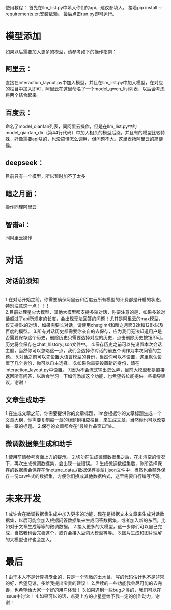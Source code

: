 使用教程：
首先在llm_list.py中填入你们的api，建议都填入。
接着pip install -r requirements.txt安装依赖。
最后点击run.py即可运行。

# 模型添加
如果以后需要加入更多的模型，请参考如下的操作指南：
## 阿里云：
直接在interaction_layout.py中加入模型，并且在llm_list.py中加入模型，在对应的栏目中加入即可，阿里云在这里命名了一个model_qwen_list列表，以后会考虑将两个结合起来。

## 百度云：
命名了model_qianfan列表，同阿里云操作，但是在llm_list.py中的model_qianfan_dir（第44行代码）中加入相关的模型后缀，并且有的模型比较特殊，好像需要api啥的，也没搞懂怎么调用，但问题不大。这里表扬阿里云的简便操。

## deepseek：
目前只有一个模型，所以暂时加不了太多

## 暗之月面：
操作同理阿里云

## 智谱ai：
同阿里云操作

# 对话
## 对话前须知
<br>1.在对话开始之前，你需要确保阿里云和百度云所有模型的计费都是开启的状态，特别注意这一点！！！<br>
2.目前处理星火大模型，其他大模型都支持多轮对话，你要注意的是，如果多轮对话超过了api所规定的长度，会出现无法回答的问题！尤其是阿里云的max模型，仅支持6k的对话，如果需要长对话，请使用chatglm4和暗之月面32k和128k以及百度的模型。
3.所有对话历史都需要你亲自的去保存，应为我们无法知道用户是否需要保存这个历史，删除历史只需要选择对应的历史，点击删除历史按钮即可。历史将会保存在chat_history.json文件中。
4.保存历史之前可以先设置本次会话主题，当然你可以忽略这一点，我们会选择你对话的前五个词作为本次问答的主题。
5.对话之前可以先设置大语言模型的身份，当然你可以不设置，这里默认设置了几个身份，你可以自主选择。
6.如果你需要设置新的身份，请在interaction_layout.py中设置。
7.因为不会流式输出怎么弄，目前大模型都是直接返回所有问答，以后会学习一下如何添加这个功能，也希望各位能提供一些指导建议，谢谢！

## 文章生成助手
1.在生成文章之前，你需要提供你的文章标题，llm会根据你的文章标题生成一个文章大纲，你需要复制每一章的标题到相应栏目，来生成文章，当然你也可以改变每一章的标题。
2.保存的文章都会在“最终作品窗口”处。

## 微调数据集生成和助手
1.使用前请参考页面上方的提示。
2.切勿在生成微调数据集之后，在未清空的情况下，再次生成微调数据集，会出现一些错误。
3.生成微调数据集后，你所选择保存的数据集会保存在finetune_data_{数据保存类型}.json文件中，当然也会额外保存一份csv格式的数据集，方便你们换成其他数据格式，这里需要自行编写代码。

# 未来开发
1.或许会在微调数据集生成中加入更多的功能，现在是根据文本文章来生成对话数据集，以后可能会加入根据问答数据集来生成问答数据集，或者加入新的东西，比如对于文章生成等等的微调数据。
2.接入更多的大模型，这一步你们可以自己完成，当然我也会完善这个，或许会接入豆包大模型等等。
3.图片生成和图片理解的大模型也许也会加入。

# 最后
1.由于本人不是计算机专业的，只是一个卑微的土木鼠，写的代码估计也不是非常的好，希望见谅，多给我提出宝贵的建议！
2.后续的一些功能我会尽可能的去完善，也希望给大家一个好的用户体验！
3.如果遇到一些bug之类的，我们可以在issue中讨论！
4.如果可以的话，点亮上方的小星星给予我一定的创作动力，谢谢！


